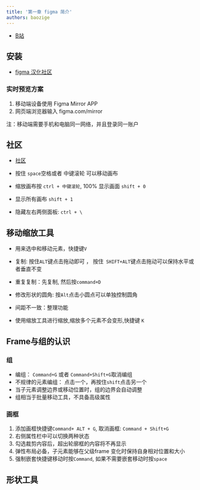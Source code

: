 ```yaml
---
title: '第一章 figma 简介'
authors: baozige
---
```


- [B站](https://space.bilibili.com/430797611)

## 安装

- [figma 汉化社区](https://www.figma.cool/)

### 实时预览方案

1. 移动端设备使用 Figma Mirror APP
2. 网页端浏览器输入 figma.com/mirror

注：移动端需要手机和电脑同一网络，并且登录同一账户

## 社区

- [社区](https://www.figma.com/community)

- 按住 `space`空格或者 中键滚轮 可以移动画布
- 缩放画布按 `ctrl + 中键滚轮`, 100% 显示画面 `shift + 0`
- 显示所有画布 `shift + 1`  
- 隐藏左右两侧面板: `ctrl + \ `
 
 ## 移动缩放工具

- 用来选中和移动元素，快捷键`V`
- 复制: 按住`ALT`键点击拖动即可 ， 按住` SHIFT+ALT`键点击拖动可以保持水平或者垂直不变
- 重复复制：先复制, 然后按`command+D`
- 修改形状的圆角: 按`Alt`点击小圆点可以单独控制圆角
- 间距不一致：整理功能

- 使用缩放工具进行缩放,缩放多个元素不会变形,快捷键 `K`

## Frame与组的认识

### 组
- 编组： `Command+G` 或者 `Command+Shift+G`取消编组
- 不规律的元素编组： 点击一个，再按住`shift`点击另一个
- 当子元素调整边界或移动位置时，组的边界会自动调整
- 组相当于批量移动工具，不具备高级属性

### 画框
1. 添加画框快捷键`Command+ ALT + G`, 取消画框: `Command + Shift+G`
2. 右侧属性栏中可以切换两种状态
3. 勾选裁剪内容后，超出轮廓框的内容将不再显示
4. 弹性布局必备，子元素能够在父级frame 变化时保持自身相对位置和大小
5. 强制嵌套快捷键移动时按`Command`, 如果不需要嵌套移动时按`space`

## 形状工具
